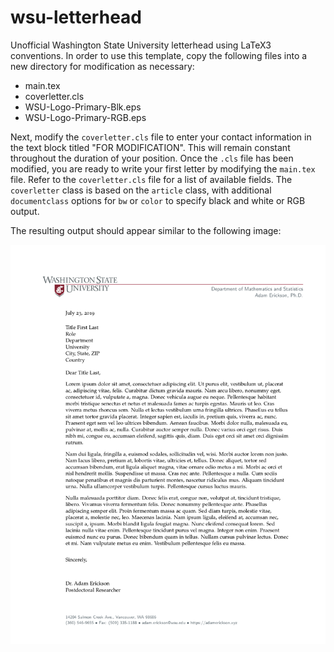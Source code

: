 # wsu-letterhead

Unofficial Washington State University letterhead using LaTeX3 conventions. In order to use this template, copy the following files into a new directory for modification as necessary:

* main.tex
* coverletter.cls
* WSU-Logo-Primary-Blk.eps
* WSU-Logo-Primary-RGB.eps

Next, modify the `coverletter.cls` file to enter your contact information in the text block titled "FOR MODIFICATION". This will remain constant throughout the duration of your position. Once the `.cls` file has been modified, you are ready to write your first letter by modifying the `main.tex` file. Refer to the `coverletter.cls` file for a list of available fields. The `coverletter` class is based on the `article` class, with additional `documentclass` options for `bw` or `color` to specify black and white or RGB output.

The resulting output should appear similar to the following image:

<p align="center">
  <img src="img.png")>
</p>
